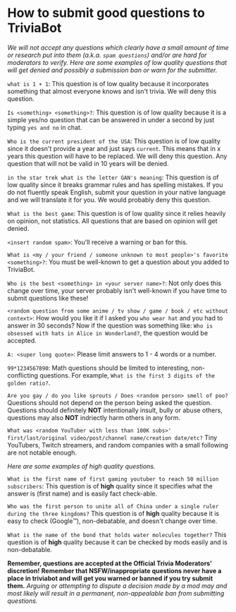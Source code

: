 <H1>How to submit good questions to TriviaBot</H1>

_We will not accept any questions which clearly have a small amount of time or research put into them (a.k.a. `spam questions`) and/or are hard for moderators to verify. Here are some examples of low quality questions that will get denied and possibly a submission ban or warn for the submitter._

`what is 1 + 1`:
This question is of low quality because it incorporates something that almost everyone knows and isn't trivia. We will deny this question.

`Is <something> <something>?`:
This question is of low quality because it is a simple yes/no question that can be answered in under a second by just typing `yes and no` in chat.

`Who is the current president of the USA`:
This question is of low quality since it doesn't provide a year and just says `current`. This means that in x years this question will have to be replaced. We will deny this question. Any question that will not be valid in 10 years will be denied.

`in the star trek what is the letter GAN's meaning`:
This question is of low quality since it breaks grammar rules and has spelling mistakes. If you do not fluently speak English, submit your question in your native language and we will translate it for you. We would probably deny this question.

`What is the best game`:
This question is of low quality since it relies heavily on opinion, not statistics. All questions that are based on opinion will get denied.

`<insert random spam>`:
You'll receive a warning or ban for this.

`What is <my / your friend / someone unknown to most people>'s favorite <something>?`:
You must be well-known to get a question about you added to TriviaBot.

`Who is the best <something> in <your server name>?`:
Not only does this change over time, your server probably isn't well-known if you have time to submit questions like these!

`<random question from some anime / tv show / game / book / etc without context>`:
How would you like it if I asked you `who wear hat` and you had to answer in 30 seconds? Now if the question was something like: `Who is obsessed with hats in Alice in Wonderland?`, the question would be accepted.

`A: <super long quote>`:
Please limit answers to 1 - 4 words or a number.

`99*1234567890`:
Math questions should be limited to interesting, non-conflicting questions. For example, `What is the first 3 digits of the golden ratio?`.

`Are you gay / do you like sprouts / Does <random person> smell of poo?`
Questions should not depend on the person being asked the question. Questions should definitely **NOT** intentionally insult, bully or abuse others, questions may also **NOT** indriectly harm others in any form.

`What was <random YouTuber with less than 100K subs>' first/last/original video/post/channel name/creation date/etc?`
Tiny YouTubers, Twitch streamers, and random companies with a small following are not notable enough.

_Here are some examples of high quality questions._

`What is the first name of first gaming youtuber to reach 50 million subscribers`:
This question is of **high** quality since it specifies what the answer is (first name) and is easily fact check-able.

`Who was the first person to unite all of China under a single ruler during the three kingdoms?`
This question is of **high** quality because it is easy to check (Google:tm:), non-debatable, and doesn't change over time.

`What is the name of the bond that holds water molecules together?`
This question is of **high** quality because it can be checked by mods easily and is non-debatable.

**Remember, questions are accepted at the Official Trivia Moderators' discretion!**
**Remember that NSFW/inappropriate questions never have a place in triviabot and will get you warned or banned if you try submit them.**
_Arguing or attempting to dispute a decision made by a mod may and most likely will result in a permanent, non-appealable ban from submitting questions._
